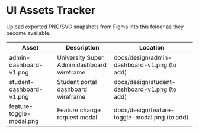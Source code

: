 # UI Assets Tracker

Upload exported PNG/SVG snapshots from Figma into this folder as they become available.

| Asset | Description | Location |
| --- | --- | --- |
| admin-dashboard-v1.png | University Super Admin dashboard wireframe | docs/design/admin-dashboard-v1.png (to add) |
| student-dashboard-v1.png | Student portal dashboard wireframe | docs/design/student-dashboard-v1.png (to add) |
| feature-toggle-modal.png | Feature change request modal | docs/design/feature-toggle-modal.png (to add) |
